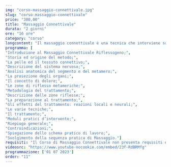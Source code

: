 ```yaml
---
img: "corso-massaggio-connettivale.jpg"
slug: "corso-massaggio-connettivale"
price: "380,00"
title: "Massaggio Connettivale"
durata: "2 giorni"
ore: "16 ore"
category: "corso"
longcontent: "Il massaggio connettivale è una tecnica che interviene sugli strati profondi dei tessuti muscolari, dove si accumulano le tossine a causa della pressione e dello stress a cui il nostro corpo è esposto quotidianamente. Questa tecnica permette di sciogliere la tensione e di rilassare i muscoli infiammati, favorendo il rilascio di tossine e una migliore circolazione di ossigeno e sangue nel sistema. Ma non solo. Il massaggio connettivale prende il nome dal sistema connettivo, ovvero il sistema che collega, sostiene e nutre i tessuti dei vari organi del nostro corpo. Agendo su questo sistema, il massaggio connettivale ha un’azione riflessa, che parte dagli strati profondi della pelle e raggiunge un muscolo o un organo in difficoltà. In questo senso, il massaggio connettivale può essere definito anche “riflessogeno”. I benefici del massaggio connettivale sono numerosi: oltre al rilassamento della muscolatura, che favorisce la rigenerazione del nostro organismo, il massaggio connettivale migliora la circolazione sanguigna e linfatica, con effetti positivi su tutto il corpo. Tra questi effetti, possiamo citare la riduzione di tensioni muscolari, crampi e contratture, il rafforzamento del sistema immunitario, l’ossigenazione dei tessuti e quindi un maggiore apporto di elementi nutritivi al nostro organismo, e una sensazione di benessere che ci aiuta a stare meglio con noi stessi e con gli altri."
programma: [
"Introduzione al Massaggio Connettivale Riflessogeno;",
"Storia ed origine del metodo;",
"La pelle ed il tessuto connettivo;",
"Descrizione del sistema nervoso;",
"Analisi anatomica del segmento e del metamero;",
"La proiezione degli organi;",
"Il concetto di dolore;",
"Le zone di riflesso metameriche;",
"Metodologia del trattamento;",
"Descrizione delle zone riflesse;",
"La preparazione al trattamento;",
"Gli effetti del trattamento: reazioni locali e neurali;",
"Le varie tecniche;",
"Il trattamento;",
"Moduli pratici d’intervento;",
"Riepiogo generale;",
"Controindicazioni;",
"Spiegazione dello schema pratico di lavoro;",
"Svolgimento della sequenza pratica di Massaggio."]
requisiti: "Il Corso di Massaggio Connettivale non presenta requisiti ed è un corso aperto a tutti."
videosrc: "https://www.youtube-nocookie.com/embed/23f-RdBRMfg"
programmazione: ['01 07 2023']  
order: "11"
---
```

